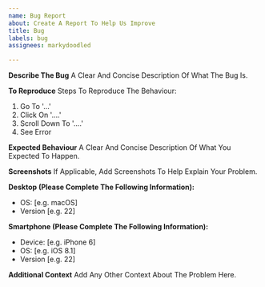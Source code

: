 ```yaml
---
name: Bug Report
about: Create A Report To Help Us Improve
title: Bug
labels: bug
assignees: markydoodled

---
```


**Describe The Bug**
A Clear And Concise Description Of What The Bug Is.

**To Reproduce**
Steps To Reproduce The Behaviour:
1. Go To '...'
2. Click On '....'
3. Scroll Down To '....'
4. See Error

**Expected Behaviour**
A Clear And Concise Description Of What You Expected To Happen.

**Screenshots**
If Applicable, Add Screenshots To Help Explain Your Problem.

**Desktop (Please Complete The Following Information):**
 - OS: [e.g. macOS]
 - Version [e.g. 22]

**Smartphone (Please Complete The Following Information):**
 - Device: [e.g. iPhone 6]
 - OS: [e.g. iOS 8.1]
 - Version [e.g. 22]

**Additional Context**
Add Any Other Context About The Problem Here.
